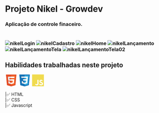# Projeto Nikel - Growdev

<h3>Aplicação de controle finaceiro.<h3>
<br>    
    <img src="https://github.com/micheleldsk/nikel_growdev/assets/102632136/1a60f64b-779c-49bd-a6f7-15d9188d6c35" alt="nikelLogin">
    <img src="https://github.com/micheleldsk/nikel_growdev/assets/102632136/92b632aa-8987-4fd9-9c92-648dba87918d" alt="nikelCadastro">
    <img src="https://github.com/micheleldsk/nikel_growdev/assets/102632136/7f9522fa-d287-4184-b66e-7dc780130689" alt="nikelHome">
    <img src="https://github.com/micheleldsk/nikel_growdev/assets/102632136/902cadbf-ec3e-42e0-8ce5-2aedf1dfd540" alt="nikelLançamento">
    <img src="https://github.com/micheleldsk/nikel_growdev/assets/102632136/b8458332-6ab4-4280-b642-1fdf39c4a48d" alt="nikelLançamentoTela">
    <img src="https://github.com/micheleldsk/nikel_growdev/assets/102632136/850abfb4-a266-4d51-af6a-1c6da5329f48" alt="nikelLançamentoTela02">

<h2> Habilidades trabalhadas neste projeto </h2>
<div style="display: inline_block" align="">
    <img align="center" alt="" height="40em" width="40em" src="https://raw.githubusercontent.com/devicons/devicon/master/icons/html5/html5-original.svg">
    <img align="center" alt="" height="40em" width="40em" src="https://raw.githubusercontent.com/devicons/devicon/master/icons/css3/css3-original.svg">
    <img align="center" alt="" height="40em" width="40em" src="https://raw.githubusercontent.com/devicons/devicon/master/icons/javascript/javascript-plain.svg">
</div>
<br>
|✅ HTML <br>
|✅ CSS <br>     	                    
|✅ Javascript <br>




